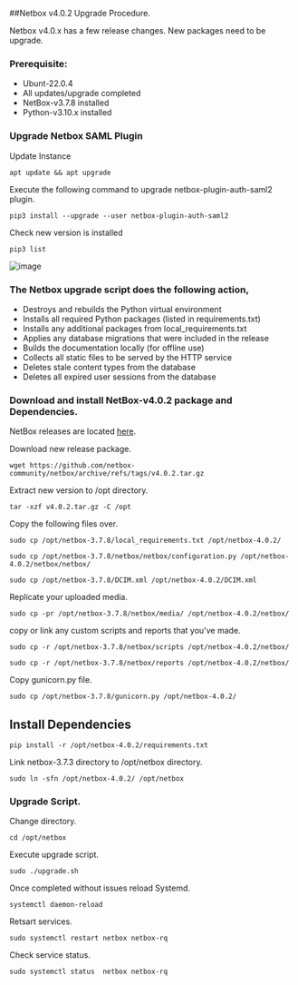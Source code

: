 ##Netbox v4.0.2 Upgrade Procedure.

Netbox v4.0.x has a few release changes. New packages need to be upgrade.

### Prerequisite:

* Ubunt-22.0.4
* All updates/upgrade completed
* NetBox-v3.7.8 installed
* Python-v3.10.x installed

### Upgrade Netbox SAML Plugin

Update Instance

```
apt update && apt upgrade
```

Execute the following command to upgrade netbox-plugin-auth-saml2 plugin.

```
pip3 install --upgrade --user netbox-plugin-auth-saml2
```
Check  new version is installed

```
pip3 list
```
![image](https://github.com/HungryHowies/Netbox-Upgrade/assets/22652276/445a65e2-47ac-43ea-ba5d-e02f946325a1)



### The Netbox upgrade script does the following action,  

* Destroys and rebuilds the Python virtual environment
* Installs all required Python packages (listed in requirements.txt)
* Installs any additional packages from local_requirements.txt
* Applies any database migrations that were included in the release
* Builds the documentation locally (for offline use)
* Collects all static files to be served by the HTTP service
* Deletes stale content types from the database
* Deletes all expired user sessions from the database

### Download and install NetBox-v4.0.2 package and Dependencies. 

NetBox releases are located [here](https://github.com/netbox-community/netbox/releases).

Download new release package.

```
wget https://github.com/netbox-community/netbox/archive/refs/tags/v4.0.2.tar.gz
```

Extract new version to /opt directory.

```
tar -xzf v4.0.2.tar.gz -C /opt
```

Copy the following files over.

```
sudo cp /opt/netbox-3.7.8/local_requirements.txt /opt/netbox-4.0.2/
```
```
sudo cp /opt/netbox-3.7.8/netbox/netbox/configuration.py /opt/netbox-4.0.2/netbox/netbox/
```

```
sudo cp /opt/netbox-3.7.8/DCIM.xml /opt/netbox-4.0.2/DCIM.xml
```

Replicate your uploaded media.

```
sudo cp -pr /opt/netbox-3.7.8/netbox/media/ /opt/netbox-4.0.2/netbox/
```

copy or link any custom scripts and reports that you've made.

```
sudo cp -r /opt/netbox-3.7.8/netbox/scripts /opt/netbox-4.0.2/netbox/
```
```
sudo cp -r /opt/netbox-3.7.8/netbox/reports /opt/netbox-4.0.2/netbox/
```

Copy gunicorn.py file.

```
sudo cp /opt/netbox-3.7.8/gunicorn.py /opt/netbox-4.0.2/
```

## Install Dependencies

```
pip install -r /opt/netbox-4.0.2/requirements.txt
```

Link netbox-3.7.3 directory to /opt/netbox directory.

```
sudo ln -sfn /opt/netbox-4.0.2/ /opt/netbox
```

###  Upgrade Script.

Change directory.

```
cd /opt/netbox
```

Execute upgrade script.

```
sudo ./upgrade.sh
```

Once completed without issues reload Systemd.

```
systemctl daemon-reload
```

Retsart services.

```
sudo systemctl restart netbox netbox-rq
```

Check service status.

```
sudo systemctl status  netbox netbox-rq
```
 
